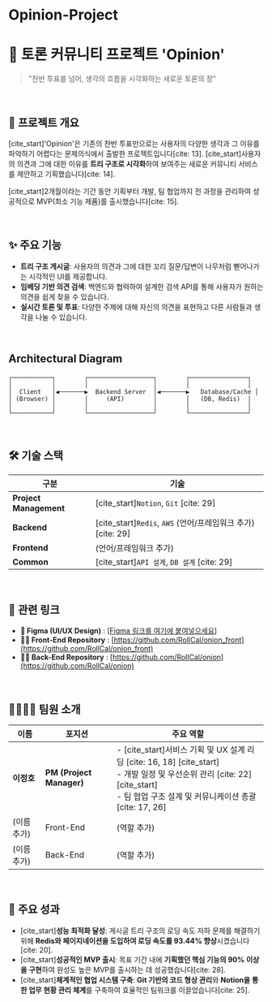 # Opinion-Project

# 🌳 토론 커뮤니티 프로젝트 'Opinion'
> "찬반 투표를 넘어, 생각의 흐름을 시각화하는 새로운 토론의 장"

<br/>

## 📝 프로젝트 개요

[cite_start]'Opinion'은 기존의 찬반 투표만으로는 사용자의 다양한 생각과 그 이유를 파악하기 어렵다는 문제의식에서 출발한 프로젝트입니다[cite: 13]. [cite_start]사용자의 의견과 그에 대한 이유를 **트리 구조로 시각화**하여 보여주는 새로운 커뮤니티 서비스를 제안하고 기획했습니다[cite: 14].

[cite_start]2개월이라는 기간 동안 기획부터 개발, 팀 협업까지 전 과정을 관리하여 성공적으로 MVP(최소 기능 제품)를 출시했습니다[cite: 15].

<br/>

## ✨ 주요 기능

- **트리 구조 게시글**: 사용자의 의견과 그에 대한 꼬리 질문/답변이 나무처럼 뻗어나가는 시각적인 UI를 제공합니다.
- **임베딩 기반 의견 검색**: 백엔드와 협력하여 설계한 검색 API를 통해 사용자가 원하는 의견을 쉽게 찾을 수 있습니다.
- **실시간 토론 및 투표**: 다양한 주제에 대해 자신의 의견을 표현하고 다른 사람들과 생각을 나눌 수 있습니다.

<br/>

##  Architectural Diagram

```
┌───────────┐        ┌──────────────────┐        ┌────────────────┐
│           │        │                  │        │                │
│  Client   │◀───────▶  Backend Server  │◀───────▶   Database/Cache │
│ (Browser) │        │     (API)        │        │   (DB, Redis)  │
│           │        │                  │        │                │
└───────────┘        └──────────────────┘        └────────────────┘
```
<br/>

## 🛠️ 기술 스택

| 구분 | 기술 |
| --- | --- |
| **Project Management** | [cite_start]`Notion`, `Git` [cite: 29] |
| **Backend** | [cite_start]`Redis`, `AWS` (언어/프레임워크 추가) [cite: 29] |
| **Frontend**| (언어/프레임워크 추가) |
| **Common**| [cite_start]`API 설계`, `DB 설계` [cite: 29] |

<br/>

## 🔗 관련 링크

- **🎨 Figma (UI/UX Design)** : [[Figma 링크를 여기에 붙여넣으세요](https://www.figma.com/board/ttny8aA9hGPNMAqGZqPxa6/Opinion?node-id=0-1&p=f&t=DpxtSQy7rRQJUUfY-0)]
- **👩‍💻 Front-End Repository** : [https://github.com/RollCal/onion_front](https://github.com/RollCal/onion_front)
- **👨‍💻 Back-End Repository** : [https://github.com/RollCal/onion](https://github.com/RollCal/onion)

<br/>

## 👨‍👩‍👧‍👦 팀원 소개

| 이름 | 포지션 | 주요 역할 |
| --- | --- | --- |
| **이정호** | **PM (Project Manager)** | - [cite_start]서비스 기획 및 UX 설계 리딩 [cite: 16, 18] [cite_start]<br/> - 개발 일정 및 우선순위 관리 [cite: 22] [cite_start]<br/> - 팀 협업 구조 설계 및 커뮤니케이션 총괄 [cite: 17, 26] |
| (이름 추가) | Front-End | (역할 추가) |
| (이름 추가) | Back-End | (역할 추가) |

<br/>

## 🚀 주요 성과

- [cite_start]**성능 최적화 달성**: 게시글 트리 구조의 로딩 속도 저하 문제를 해결하기 위해 **Redis와 페이지네이션을 도입하여 로딩 속도를 93.44% 향상**시켰습니다[cite: 20].
- [cite_start]**성공적인 MVP 출시**: 목표 기간 내에 **기획했던 핵심 기능의 90% 이상을 구현**하여 완성도 높은 MVP를 출시하는 데 성공했습니다[cite: 28].
- [cite_start]**체계적인 협업 시스템 구축**: **Git 기반의 코드 형상 관리**와 **Notion을 통한 업무 현황 관리 체계**를 구축하여 효율적인 팀워크를 이끌었습니다[cite: 25].
